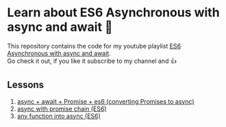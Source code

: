 # Learn about ES6 Asynchronous with async and await 🤗

This repository contains the code for my youtube playlist [ES6 Asynchronous with async and await](https://www.youtube.com/watch?v=H8oBRfK5u5c&list=PLBhDPtxQGkeOtu5UdzkGPlaS0bLkdP1E_).  
Go check it out, if you like it subscribe to my channel and 👍

## Lessons

1. [async + await + Promise + es6 (converting Promises to async) ](https://youtu.be/H8oBRfK5u5c)
2. [async with promise chain (ES6)](https://youtu.be/azojV796DRQ)
3. [any function into async (ES6)](https://youtu.be/eegV2d0uCQY)
